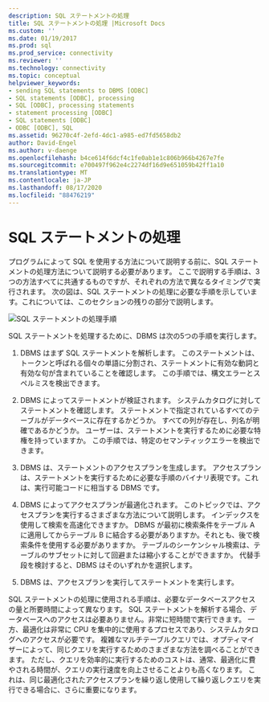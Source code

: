 ```yaml
---
description: SQL ステートメントの処理
title: SQL ステートメントの処理 |Microsoft Docs
ms.custom: ''
ms.date: 01/19/2017
ms.prod: sql
ms.prod_service: connectivity
ms.reviewer: ''
ms.technology: connectivity
ms.topic: conceptual
helpviewer_keywords:
- sending SQL statements to DBMS [ODBC]
- SQL statements [ODBC], processing
- SQL [ODBC], processing statements
- statement processing [ODBC]
- SQL statements [ODBC]
- ODBC [ODBC], SQL
ms.assetid: 96270c4f-2efd-4dc1-a985-ed7fd5658db2
author: David-Engel
ms.author: v-daenge
ms.openlocfilehash: b4ce614f6dcf4c1fe0ab1e1c806b966b4267e7fe
ms.sourcegitcommit: e700497f962e4c2274df16d9e651059b42ff1a10
ms.translationtype: MT
ms.contentlocale: ja-JP
ms.lasthandoff: 08/17/2020
ms.locfileid: "88476219"
---
```

# <a name="processing-a-sql-statement"></a>SQL ステートメントの処理
プログラムによって SQL を使用する方法について説明する前に、SQL ステートメントの処理方法について説明する必要があります。 ここで説明する手順は、3つの方法すべてに共通するものですが、それぞれの方法で異なるタイミングで実行されます。 次の図は、SQL ステートメントの処理に必要な手順を示しています。これについては、このセクションの残りの部分で説明します。  
  
 ![SQL ステートメントの処理手順](../../odbc/reference/media/pr01.gif "pr01")  
  
 SQL ステートメントを処理するために、DBMS は次の5つの手順を実行します。  
  
1.  DBMS はまず SQL ステートメントを解析します。 このステートメントは、トークンと呼ばれる個々の単語に分割され、ステートメントに有効な動詞と有効な句が含まれていることを確認します。 この手順では、構文エラーとスペルミスを検出できます。  
  
2.  DBMS によってステートメントが検証されます。 システムカタログに対してステートメントを確認します。 ステートメントで指定されているすべてのテーブルがデータベースに存在するかどうか。 すべての列が存在し、列名が明確であるかどうか。 ユーザーは、ステートメントを実行するために必要な特権を持っていますか。 この手順では、特定のセマンティックエラーを検出できます。  
  
3.  DBMS は、ステートメントのアクセスプランを生成します。 アクセスプランは、ステートメントを実行するために必要な手順のバイナリ表現です。これは、実行可能コードに相当する DBMS です。  
  
4.  DBMS によってアクセスプランが最適化されます。 このトピックでは、アクセスプランを実行するさまざまな方法について説明します。 インデックスを使用して検索を高速化できますか。 DBMS が最初に検索条件をテーブル A に適用してからテーブル B に結合する必要がありますか。それとも、後で検索条件を使用する必要がありますか。 テーブルのシーケンシャル検索は、テーブルのサブセットに対して回避または縮小することができますか。 代替手段を検討すると、DBMS はそのいずれかを選択します。  
  
5.  DBMS は、アクセスプランを実行してステートメントを実行します。  
  
 SQL ステートメントの処理に使用される手順は、必要なデータベースアクセスの量と所要時間によって異なります。 SQL ステートメントを解析する場合、データベースへのアクセスは必要ありません。非常に短時間で実行できます。 一方、最適化は非常に CPU を集中的に使用するプロセスであり、システムカタログへのアクセスが必要です。 複雑なマルチテーブルクエリでは、オプティマイザーによって、同じクエリを実行するためのさまざまな方法を調べることができます。 ただし、クエリを効率的に実行するためのコストは、通常、最適化に費やされる時間が、クエリの実行速度を向上させることよりも高くなります。 これは、同じ最適化されたアクセスプランを繰り返し使用して繰り返しクエリを実行できる場合に、さらに重要になります。
